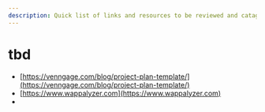 ```yaml
---
description: Quick list of links and resources to be reviewed and catagorized.
---
```


# tbd

* [https://venngage.com/blog/project-plan-template/](https://venngage.com/blog/project-plan-template/)
* [https://www.wappalyzer.com](https://www.wappalyzer.com)
* 
